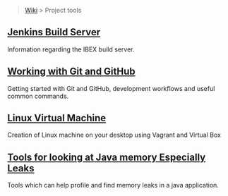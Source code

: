 > [Wiki](Home) > Project tools

## [Jenkins Build Server](Jenkins-Build-Server)

Information regarding the IBEX build server.

## [Working with Git and GitHub](project_tools/Working-with-git-and-github)

Getting started with Git and GitHub, development workflows and useful common commands.

## [Linux Virtual Machine](building-on-linux)

Creation of Linux machine on your desktop using Vagrant and Virtual Box

## [Tools for looking at Java memory Especially Leaks](java-memory-leak-tools)

Tools which can help profile and find memory leaks in a java application.